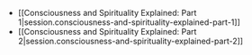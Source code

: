 
- [[Consciousness and Spirituality Explained:  Part 1|session.consciousness-and-spirituality-explained-part-1]]
- [[Consciousness and Spirituality Explained:  Part 2|session.consciousness-and-spirituality-explained-part-2]]
